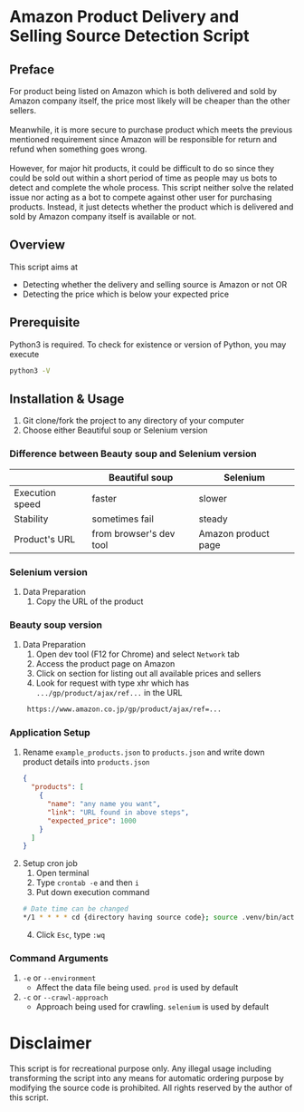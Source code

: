 # Amazon Product Delivery and Selling Source Detection Script
## Preface
For product being listed on Amazon which is both delivered and sold by Amazon company itself, the price most likely will be cheaper than the other sellers.<br/><br/>
Meanwhile, it is more secure to purchase product which meets the previous mentioned requirement since Amazon will be responsible for return and refund when something goes wrong.<br/><br/>
However, for major hit products, it could be difficult to do so since they could be sold out within a short period of time as people may us bots to detect and complete the whole process.
This script neither solve the related issue nor acting as a bot to compete against other user for purchasing products. Instead, it just detects whether the product which is delivered and sold by Amazon company itself
is available or not.

## Overview
This script aims at 
- Detecting whether the delivery and selling source is Amazon or not OR
- Detecting the price which is below your expected price


## Prerequisite
Python3 is required. To check for existence or version of Python, you may execute
```bash
python3 -V
```

## Installation & Usage
1. Git clone/fork the project to any directory of your computer
2. Choose either Beautiful soup or Selenium version

### Difference between Beauty soup and Selenium version
|                 | Beautiful soup          | Selenium            |
|-----------------|-------------------------|---------------------|
| Execution speed | faster                  | slower              |
| Stability       | sometimes fail          | steady              |
| Product's URL   | from browser's dev tool | Amazon product page |


### Selenium version
1. Data Preparation
   1. Copy the URL of the product

### Beauty soup version
1. Data Preparation
   1. Open dev tool (F12 for Chrome) and select `Network` tab
   2. Access the product page on Amazon 
   3. Click on section for listing out all available prices and sellers
   4. Look for request with type xhr which has `.../gp/product/ajax/ref...` in the URL
   ```bash
    https://www.amazon.co.jp/gp/product/ajax/ref=...
   ```

### Application Setup
1. Rename `example_products.json` to `products.json` and write down product details into `products.json`
    ```json
   {
      "products": [
        {
          "name": "any name you want",
          "link": "URL found in above steps",
          "expected_price": 1000
        }
      ]
    }  
    ```
2. Setup cron job
   1. Open terminal
   2. Type `crontab -e` and then `i`
   3. Put down execution command
   ```bash
   # Date time can be changed
   */1 * * * * cd {directory having source code}; source .venv/bin/activate && python main.py -e prod; deactivate;
   ```
   4. Click `Esc`, type `:wq`
   
### Command Arguments
1. `-e` or `--environment`
   - Affect the data file being used. `prod` is used by default
2. `-c` or `--crawl-approach`
   - Approach being used for crawling. `selenium` is used by default

# Disclaimer
This script is for recreational purpose only. Any illegal usage including transforming the script into any means 
for automatic ordering purpose by modifying the source code is prohibited. All rights reserved by the author of 
this script.